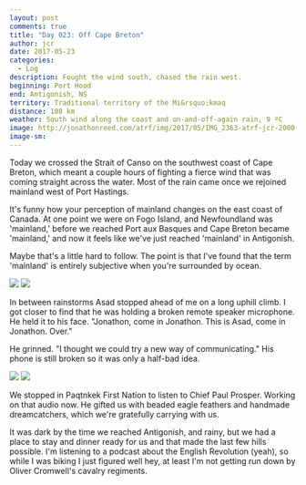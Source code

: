 ```yaml
---
layout: post
comments: true
title: "Day 023: Off Cape Breton"
author: jcr
date: 2017-05-23
categories:
  - Log
description: Fought the wind south, chased the rain west.
beginning: Port Hood
end: Antigonish, NS
territory: Traditional territory of the Mi&rsquo;kmaq 
distance: 108 km
weather: South wind along the coast and on-and-off-again rain, 9 ºC
image: http://jonathonreed.com/atrf/img/2017/05/IMG_2363-atrf-jcr-2000-web.jpg
image-sm:
---
```


Today we crossed the Strait of Canso on the southwest coast of Cape Breton, which meant a couple hours of fighting a fierce wind that was coming straight across the water. Most of the rain came once we rejoined mainland west of Port Hastings.

It's funny how your perception of mainland changes on the east coast of Canada. At one point we were on Fogo Island, and Newfoundland was 'mainland,' before we reached Port aux Basques and Cape Breton became 'mainland,' and now it feels like we've just reached 'mainland' in Antigonish. 

Maybe that's a little hard to follow. The point is that I've found that the term 'mainland' is entirely subjective when you're surrounded by ocean.

<img src="http://jonathonreed.com/atrf/img/2017/05/IMG_2334-atrf-jcr-2000-web.jpg">

<img src="http://jonathonreed.com/atrf/img/2017/05/IMG_2338-atrf-jcr-2000-web.jpg">

In between rainstorms Asad stopped ahead of me on a long uphill climb. I got closer to find that he was holding a broken remote speaker microphone. He held it to his face. "Jonathon, come in Jonathon. This is Asad, come in Jonathon. Over." 

He grinned. "I thought we could try a new way of communicating." His phone is still broken so it was only a half-bad idea. 

<img src="http://jonathonreed.com/atrf/img/2017/05/IMG_8193-atrf-ac-2000-web.jpg">

<img src="http://jonathonreed.com/atrf/img/2017/05/IMG_8196-atrf-ac-2000-web.jpg">

We stopped in Paqtnkek First Nation to listen to Chief Paul Prosper. Working on that audio now. He gifted us with beaded eagle feathers and handmade dreamcatchers, which we're gratefully carrying with us.

It was dark by the time we reached Antigonish, and rainy, but we had a place to stay and dinner ready for us and that made the last few hills possible. I'm listening to a podcast about the English Revolution (yeah), so while I was biking I just figured well hey, at least I'm not getting run down by Oliver Cromwell's cavalry regiments.
